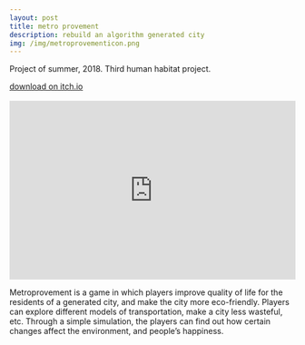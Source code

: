 ```yaml
---
layout: post
title: metro provement
description: rebuild an algorithm generated city
img: /img/metroprovementicon.png
---
```


Project of summer, 2018. Third human habitat project.

<a href="https://melissaran.itch.io/metroprovement">
<span class="biglink">
    download on itch.io
</span>
</a>

<div class="img_row">
	<img class="col one" src="{{ site.baseurl }}/img/metrogif4.gif" alt="" title="screenshot"/>
	<img class="col one" src="{{ site.baseurl }}/img/metrogif5.gif" alt="" title="screenshot"/>
	<img class="col one" src="{{ site.baseurl }}/img/metrogif7.gif" alt="" title="screenshot"/>
</div>
<iframe width="100%" height="315" src="https://www.youtube.com/embed/YJCNKWUNREg" frameborder="0" allow="accelerometer; autoplay; encrypted-media; gyroscope; picture-in-picture" allowfullscreen></iframe>

Metroprovement is a game in which players improve quality of life for the residents of a generated city, and make the city more eco-friendly. Players can explore different models of transportation, make a city less wasteful, etc. Through a simple simulation, the players can find out how certain changes affect the environment, and people’s happiness.

<div class="img_row">
	<img class="col three" src="{{ site.baseurl }}/img/monoscreenshot1.png" alt="" title="screenshot"/>
</div>
<div class="img_row">
	<img class="col three" src="{{ site.baseurl }}/img/monoscreenshot2.png" alt="" title="screenshot"/>
</div>
<div class="img_row">
	<img class="col three" src="{{ site.baseurl }}/img/monoscreenshot3.png" alt="" title="screenshot"/>
</div>
<div class="img_row">
	<img class="col three" src="{{ site.baseurl }}/img/monoscreenshot5.png" alt="" title="screenshot"/>
</div>
